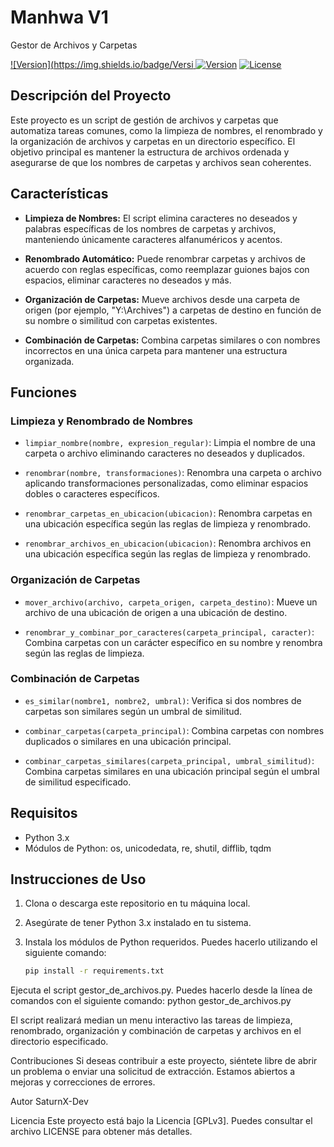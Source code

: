 # Manhwa V1
Gestor de Archivos y Carpetas

[![Version](https://img.shields.io/badge/Versi
![Version](https://img.shields.io/badge/Version-1.0-brightgreen)](https://github.com/SaturnX-Dev/Manhwa-V1/releases/tag/V1)
[![License](https://img.shields.io/badge/License-GPLv3-blue)](https://github.com/SaturnX-Dev/Manhwa-V1/blob/main/LICENSE.txt)

## Descripción del Proyecto

Este proyecto es un script de gestión de archivos y carpetas que automatiza tareas comunes, como la limpieza de nombres, el renombrado y la organización de archivos y carpetas en un directorio específico. El objetivo principal es mantener la estructura de archivos ordenada y asegurarse de que los nombres de carpetas y archivos sean coherentes.

## Características

- **Limpieza de Nombres:** El script elimina caracteres no deseados y palabras específicas de los nombres de carpetas y archivos, manteniendo únicamente caracteres alfanuméricos y acentos.

- **Renombrado Automático:** Puede renombrar carpetas y archivos de acuerdo con reglas específicas, como reemplazar guiones bajos con espacios, eliminar caracteres no deseados y más.

- **Organización de Carpetas:** Mueve archivos desde una carpeta de origen (por ejemplo, "Y:\\Archives") a carpetas de destino en función de su nombre o similitud con carpetas existentes.

- **Combinación de Carpetas:** Combina carpetas similares o con nombres incorrectos en una única carpeta para mantener una estructura organizada.

## Funciones

### Limpieza y Renombrado de Nombres

- `limpiar_nombre(nombre, expresion_regular)`: Limpia el nombre de una carpeta o archivo eliminando caracteres no deseados y duplicados.

- `renombrar(nombre, transformaciones)`: Renombra una carpeta o archivo aplicando transformaciones personalizadas, como eliminar espacios dobles o caracteres específicos.

- `renombrar_carpetas_en_ubicacion(ubicacion)`: Renombra carpetas en una ubicación específica según las reglas de limpieza y renombrado.

- `renombrar_archivos_en_ubicacion(ubicacion)`: Renombra archivos en una ubicación específica según las reglas de limpieza y renombrado.

### Organización de Carpetas

- `mover_archivo(archivo, carpeta_origen, carpeta_destino)`: Mueve un archivo de una ubicación de origen a una ubicación de destino.

- `renombrar_y_combinar_por_caracteres(carpeta_principal, caracter)`: Combina carpetas con un carácter específico en su nombre y renombra según las reglas de limpieza.

### Combinación de Carpetas

- `es_similar(nombre1, nombre2, umbral)`: Verifica si dos nombres de carpetas son similares según un umbral de similitud.

- `combinar_carpetas(carpeta_principal)`: Combina carpetas con nombres duplicados o similares en una ubicación principal.

- `combinar_carpetas_similares(carpeta_principal, umbral_similitud)`: Combina carpetas similares en una ubicación principal según el umbral de similitud especificado.

## Requisitos

- Python 3.x
- Módulos de Python: os, unicodedata, re, shutil, difflib, tqdm

## Instrucciones de Uso

1. Clona o descarga este repositorio en tu máquina local.

2. Asegúrate de tener Python 3.x instalado en tu sistema.

3. Instala los módulos de Python requeridos. Puedes hacerlo utilizando el siguiente comando:

   ```bash
   pip install -r requirements.txt
Ejecuta el script gestor_de_archivos.py. Puedes hacerlo desde la línea de comandos con el siguiente comando: python gestor_de_archivos.py

El script realizará median un menu interactivo las tareas de limpieza, renombrado, organización y combinación de carpetas y archivos en el directorio especificado.

Contribuciones
Si deseas contribuir a este proyecto, siéntete libre de abrir un problema o enviar una solicitud de extracción. Estamos abiertos a mejoras y correcciones de errores.

Autor
SaturnX-Dev

Licencia
Este proyecto está bajo la Licencia [GPLv3]. Puedes consultar el archivo LICENSE para obtener más detalles.